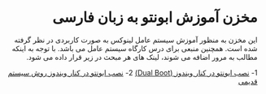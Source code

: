 <div dir="rtl">

# مخزن آموزش ابونتو به زبان فارسی
این مخزن به منظور آموزش سیستم عامل لینوکس به صورت کاربردی در نظر گرفته شده است. همچنین  منبعی برای درس کارگاه سیستم عامل می باشد. با توجه به اینکه مطالب به مرور اضافه می شوند، لینک های هر مبحث در زیر قرار داده می شود.

1- [نصب ابونتو در کنار ویندوز (Dual Boot)](https://github.com/mortezamg63/Linux-Tutorial/wiki/%D9%86%D8%B5%D8%A8-%D8%A7%D8%A8%D9%88%D9%86%D8%AA%D9%88--%D8%AF%D8%B1-%DA%A9%D9%86%D8%A7%D8%B1-%D9%88%DB%8C%D9%86%D8%AF%D9%88%D8%B2)
2- [نصب ابونتو در کنار ویندوز روش سیستم قدیمی](https://github.com/mortezamg63/Linux-Tutorial/wiki/%D9%86%D8%B5%D8%A8-%D9%84%DB%8C%D9%86%D9%88%DA%A9%D8%B3-%D8%AF%D8%B1-%DA%A9%D9%86%D8%A7%D8%B1-%D9%88%DB%8C%D9%86%D8%AF%D9%88%D8%B2-%D8%B1%D9%88%D8%B4-%D8%B3%DB%8C%D8%B3%D8%AA%D9%85-%D9%82%D8%AF%DB%8C%D9%85%DB%8C)
